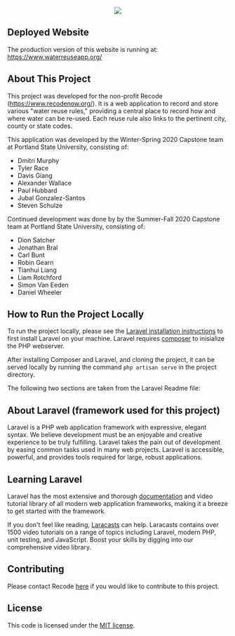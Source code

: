 <p align="center"><img src="./WaterReuseDirectory.png"></p>

## Deployed Website 

The production version of this website is running at: https://www.waterreuseapp.org/

## About This Project

This project was developed for the non-profit Recode (https://www.recodenow.org/). 
It is a web application to record and store various "water reuse rules," providing a central place 
to record how and where water can be re-used. Each reuse rule also links to the pertinent city, county or 
state codes.  
 

This application was developed by the Winter-Spring 2020 Capstone team at Portland State University, consisting of: 

- Dmitri Murphy 
- Tyler Race
- Davis Giang 
- Alexander Wallace 
- Paul Hubbard 
- Jubal Gonzalez-Santos
- Steven Schulze

Continued development was done by by the Summer-Fall 2020 Capstone team at Portland State University, consisting of:

- Dion Satcher
- Jonathan Bral
- Carl Bunt
- Robin Gearn
- Tianhui Liang
- Liam Rotchford
- Simon Van Eeden
- Daniel Wheeler

## How to Run the Project Locally

To run the project locally, please see the [Laravel installation instructions](https://laravel.com/docs/7.x/installation) to first install Laravel on your machine. Laravel requires [composer](https://getcomposer.org/download/) to inisialize the PHP webserver. 

After installing Composer and Laravel, and cloning the project, it can be served locally by running the command `php artisan serve` in the project directory.  

The following two sections are taken from the Laravel Readme file: 

## About Laravel (framework used for this project)

Laravel is a PHP web application framework with expressive, elegant syntax. 
We believe development must be an enjoyable and creative experience to be truly fulfilling. 
Laravel takes the pain out of development by easing common tasks used in many web projects. 
Laravel is accessible, powerful, and provides tools required for large, robust applications.


## Learning Laravel

Laravel has the most extensive and thorough [documentation](https://laravel.com/docs) and video tutorial library of all modern web application frameworks, making it a breeze to get started with the framework.

If you don't feel like reading, [Laracasts](https://laracasts.com) can help. Laracasts contains over 1500 video tutorials on a range of topics including Laravel, modern PHP, unit testing, and JavaScript. Boost your skills by digging into our comprehensive video library.


## Contributing

Please contact Recode [here](https://www.recodenow.org/contact-us/) if you would like to contribute to this project.

## License

This code is licensed under the [MIT license](https://opensource.org/licenses/MIT).
